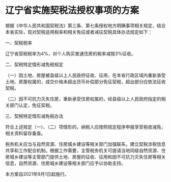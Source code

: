 # 辽宁省实施契税法授权事项的方案

<!-- INFO END -->

根据《中华人民共和国契税法》第三条、第七条授权地方明确事项相关规定，结合本省实际，现对契税适用税率和相关免征或者减征契税具体办法规定如下：

一、契税税率

辽宁省契税税率为4%，对个人购买普通住房的税率减按3%征收。

二、契税特定情形减免税规定

（一）因土地、房屋被县级以上人民政府征收、征用，在本省行政区域内重新承受土地、房屋权属的，成交价格未超出货币补偿部分免征契税，超出部分应依法征收契税。

（二）因不可抗力灭失住房，重新承受住房权属的，经县级以上人民政府指定的相关部门认定，免征契税。

三、契税特定情形减免税办法

符合上述规定（一）、（二）项情形的，纳税人应按照规定程序申报享受税收减免，相关资料留存备查。

税务机关应当与自然资源、住房城乡建设等相关部门加强联系，建立契税涉税信息共享和工作配合机制。根据工作需要，主管税务机关可提请当地同级自然资源、住房城乡建设等主管部门提供土地、房屋的征收、征用和因不可抗力灭失住房等相关信息，自然资源、住房城乡建设等相关部门应予以协助支持。

本方案自2021年9月1日起施行。
